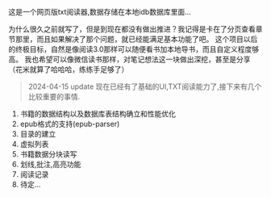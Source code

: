 这是一个网页版txt阅读器,数据存储在本地idb数据库里面...

为什么很久之前就写了，但是到现在都没有做出推进？我记得是卡在了分页查看章节那里，而且如果解决了那个问题，就已经能满足基本功能了吧。
这个项目以后的终极目标，自然是像阅读3.0那样可以随便看书加本地导书，而且自定义程度够高。
我也希望可以像微信读书那样，对笔记想法这一块做出深挖，甚至是分享（花米就算了哈哈哈，练练手足够了）

> 2024-04-15 update
现在已经有了基础的UI,TXT阅读能力了,接下来有几个比较重要的事情.
1. 书籍的数据结构以及数据库表结构确立和性能优化
2. epub格式的支持(epub-parser)
3. 目录的建立
4. 虚拟列表
5. 书籍数据分块读写
6. 划线,批注,高亮功能
7. 阅读记录
8. 待定... 
